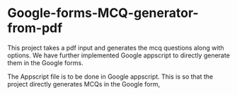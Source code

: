# Google-forms-MCQ-generator-from-pdf
This project takes a pdf input and generates the mcq questions along with options.
We have further implemented Google appscript to directly generate them in the Google forms.

The Appscript file is to be done in Google appscript. This is so that the project directly generates MCQs in the Google form,
